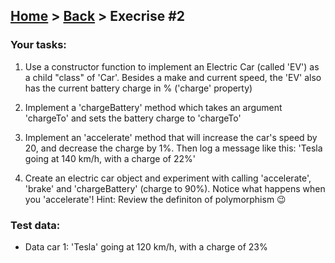 ## [Home](../../../README.md) > [Back](../lesson.md) > Execrise #2

### Your tasks:

1. Use a constructor function to implement an Electric Car (called 'EV') as a child "class" of 'Car'. Besides a make and current speed, the 'EV' also has the current battery charge in % ('charge' property)

2. Implement a 'chargeBattery' method which takes an argument 'chargeTo' and sets the battery charge to 'chargeTo'

3. Implement an 'accelerate' method that will increase the car's speed by 20, and decrease the charge by 1%. Then log a message like this: 'Tesla going at 140 km/h, with a charge of 22%'

4. Create an electric car object and experiment with calling 'accelerate', 'brake' and 'chargeBattery' (charge to 90%). Notice what happens when you 'accelerate'! Hint: Review the definiton of polymorphism 😉

### Test data:

- Data car 1: 'Tesla' going at 120 km/h, with a charge of 23%
